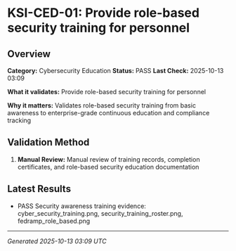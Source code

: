 # KSI-CED-01: Provide role-based security training for personnel

## Overview

**Category:** Cybersecurity Education
**Status:** PASS
**Last Check:** 2025-10-13 03:09

**What it validates:** Provide role-based security training for personnel

**Why it matters:** Validates role-based security training from basic awareness to enterprise-grade continuous education and compliance tracking

## Validation Method

1. **Manual Review:** Manual review of training records, completion certificates, and role-based security education documentation

## Latest Results

- PASS Security awareness training evidence: cyber_security_training.png, security_training_roster.png, fedramp_role_based.png

---
*Generated 2025-10-13 03:09 UTC*
